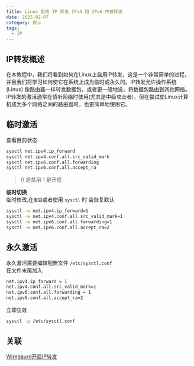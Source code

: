 ```yaml
---
title: Linux 启用 IP 转发 IPv4 和 IPv6 内核转发
date: 2025-02-07
category: 默认
tags:
  - IP
---
```

## IP转发概述

在本教程中，我们将看到如何在Linux上启用IP转发，这是一个非常简单的过程，并且我们将学习如何使它在系统上成为临时或永久的。IP转发允许操作系统(Linux) 像路由器一样转发数据包，或者更一般地说，将数据包路由到其他网络。IP转发的激活通常在侦听网络时使用(尤其是中级攻击者)，但在尝试使Linux计算机成为多个网络之间的路由器时，也更简单地使用它。

## 临时激活

查看目前状态

```sh
sysctl net.ipv4.ip_forward
sysctl net.ipv4.conf.all.src_valid_mark
sysctl net.ipv6.conf.all.forwarding
sysctl net.ipv6.conf.all.accept_ra
```

> 0 是禁用  1 是开启

**临时切换**  
临时修改,在`重启`或者使用 `sysctl` 时 会恢复默认

```sh
sysctl -w net.ipv4.ip_forward=1
sysctl -w net.ipv4.conf.all.src_valid_mark=1
sysctl -w net.ipv6.conf.all.forwarding=1
sysctl -w net.ipv6.conf.all.accept_ra=2
```

## 永久激活

永久激活需要编辑配置文件 `/etc/sysctl.conf`  
在文件末尾加入

```sh
net.ipv4.ip_forward = 1
net.ipv4.conf.all.src_valid_mark=1
net.ipv6.conf.all.forwarding = 1
net.ipv6.conf.all.accept_ra=2
```

立即生效

```sh
sysctl -p /etc/sysctl.conf
```

## 关联

[Wiregaurd开启IP转发](Wiregaurd开启IP转发.md)